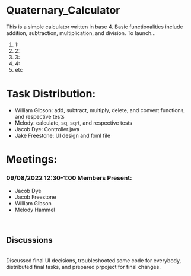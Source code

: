 <h1>Quaternary_Calculator</h1>

This is a simple calculator written in base 4. Basic functionalities include addition, subtraction, multiplication, and division.
To launch...
<ol>
  <li>1:</li>
  <li>2:</li>
  <li>3:</li>
  <li>4:</li>
  <li>etc</li>
</ol>

<h1>Task Distribution:</h1>
<ul>
  <li>William Gibson: add, subtract, multiply, delete, and convert functions, and respective tests</li> 
  <li>Melody: calculate, sq, sqrt, and respective tests</li>
  <li>Jacob Dye: Controller.java</li>
  <li>Jake Freestone: UI design and fxml file</li>
</ul>

<h1>Meetings:</h1>
<h3>09/08/2022 12:30-1:00 Members Present:</h3>
<ul>
  <li>Jacob Dye</li>
  <li>Jacob Freestone</li>
  <li>William Gibson</li>
  <li>Melody Hammel</li>
</ul>
<br>
<h2>Discussions</h2>
<br>
Discussed final UI decisions, troubleshooted some code for everybody, distributed final tasks, and prepared prpoject for final changes. 
